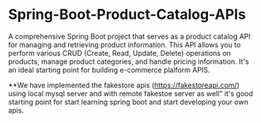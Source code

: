 # Spring-Boot-Product-Catalog-APIs
A comprehensive Spring Boot project that serves as a product catalog API for managing and retrieving product information. This API allows you to perform various CRUD (Create, Read, Update, Delete) operations on products, manage product categories, and handle pricing information. It's an ideal starting point for building e-commerce plalform APIS.


**We have implemented the fakestore apis (https://fakestoreapi.com/) using local mysql server and with remote fakestoe server as well"
it's good starting point for start learning spring boot and start developing your own apis.
